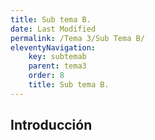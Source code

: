 ```yaml
---
title: Sub tema B.
date: Last Modified
permalink: /Tema 3/Sub Tema B/
eleventyNavigation:
    key: subtemab
    parent: tema3
    order: 8
    title: Sub tema B.
---
```


<!-- @format -->

## **Introducción**